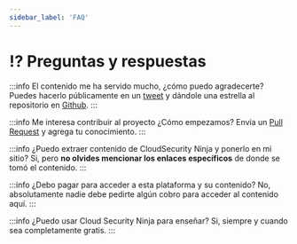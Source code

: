 ```yaml
---
sidebar_label: 'FAQ'
---
```


# ⁉️ Preguntas y respuestas

:::info El contenido me ha servido mucho, ¿cómo puedo agradecerte? 
Puedes hacerlo públicamente en un [tweet](https://twitter.com/intent/tweet/?text=%23CloudSecNinja%20una%20plataforma%20de%20aprendizaje%20GRATUITA%20para%20desarrollar%20habilidades%20en%20%23CloudSecurity%20usando%20%40aws_cloud%20creada%20por%20%40gerardokaztro.%20Aprende,%20divi%C3%A9rtete%20y%20comparte%20%F0%9F%91%8A%20&url=https://acloudsecurity.ninja) y dándole una estrella al repositorio en [Github](https://github.com/gerardokaztro/cloudsec-ninja).
:::

:::info Me interesa contribuir al proyecto ¿Cómo empezamos?
Envía un [Pull Request](https://github.com/gerardokaztro/cloudsec-ninja) y agrega tu conocimiento.
:::

:::info ¿Puedo extraer contenido de CloudSecurity Ninja y ponerlo en mi sitio? 
Si, pero **no olvides mencionar los enlaces específicos** de donde se tomó el contenido.
:::

:::info ¿Debo pagar para acceder a esta plataforma y su contenido?
No, absolutamente nadie debe pedirte algún cobro para acceder al contenido aquí.
:::

:::info ¿Puedo usar Cloud Security Ninja para enseñar?
Si, siempre y cuando sea completamente gratis.
:::
